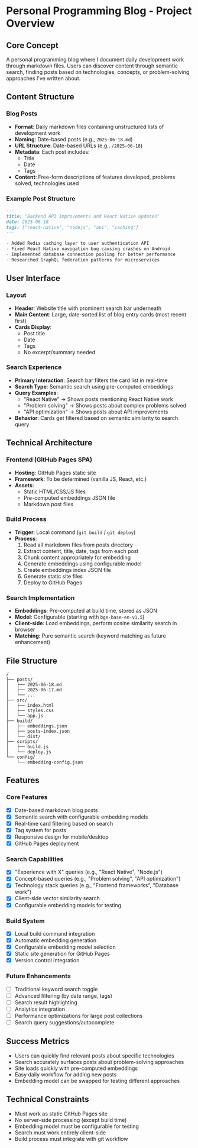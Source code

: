 # Personal Programming Blog - Project Overview

## Core Concept
A personal programming blog where I document daily development work through markdown files. Users can discover content through semantic search, finding posts based on technologies, concepts, or problem-solving approaches I've written about.

## Content Structure

### Blog Posts
- **Format**: Daily markdown files containing unstructured lists of development work
- **Naming**: Date-based posts (e.g., `2025-06-18.md`)
- **URL Structure**: Date-based URLs (e.g., `/2025-06-18`)
- **Metadata**: Each post includes:
  - Title
  - Date
  - Tags
- **Content**: Free-form descriptions of features developed, problems solved, technologies used

### Example Post Structure
```markdown
---
title: "Backend API Improvements and React Native Updates"
date: 2025-06-18
tags: ["react-native", "nodejs", "api", "caching"]
---

- Added Redis caching layer to user authentication API
- Fixed React Native navigation bug causing crashes on Android
- Implemented database connection pooling for better performance
- Researched GraphQL federation patterns for microservices
```

## User Interface

### Layout
- **Header**: Website title with prominent search bar underneath
- **Main Content**: Large, date-sorted list of blog entry cards (most recent first)
- **Cards Display**:
  - Post title
  - Date
  - Tags
  - No excerpt/summary needed

### Search Experience
- **Primary Interaction**: Search bar filters the card list in real-time
- **Search Type**: Semantic search using pre-computed embeddings
- **Query Examples**:
  - "React Native" → Shows posts mentioning React Native work
  - "Problem solving" → Shows posts about complex problems solved
  - "API optimization" → Shows posts about API improvements
- **Behavior**: Cards get filtered based on semantic similarity to search query

## Technical Architecture

### Frontend (GitHub Pages SPA)
- **Hosting**: GitHub Pages static site
- **Framework**: To be determined (vanilla JS, React, etc.)
- **Assets**:
  - Static HTML/CSS/JS files
  - Pre-computed embeddings JSON file
  - Markdown post files

### Build Process
- **Trigger**: Local command (`git build` / `git deploy`)
- **Process**:
  1. Read all markdown files from posts directory
  2. Extract content, title, date, tags from each post
  3. Chunk content appropriately for embedding
  4. Generate embeddings using configurable model
  5. Create embeddings index JSON file
  6. Generate static site files
  7. Deploy to GitHub Pages

### Search Implementation
- **Embeddings**: Pre-computed at build time, stored as JSON
- **Model**: Configurable (starting with `bge-base-en-v1.5`)
- **Client-side**: Load embeddings, perform cosine similarity search in browser
- **Matching**: Pure semantic search (keyword matching as future enhancement)

## File Structure
```
/
├── posts/
│   ├── 2025-06-18.md
│   ├── 2025-06-17.md
│   └── ...
├── src/
│   ├── index.html
│   ├── styles.css
│   └── app.js
├── build/
│   ├── embeddings.json
│   ├── posts-index.json
│   └── dist/
├── scripts/
│   ├── build.js
│   └── deploy.js
└── config/
    └── embedding-config.json
```

## Features

### Core Features
- [x] Date-based markdown blog posts
- [x] Semantic search with configurable embedding models
- [x] Real-time card filtering based on search
- [x] Tag system for posts
- [x] Responsive design for mobile/desktop
- [x] GitHub Pages deployment

### Search Capabilities
- [x] "Experience with X" queries (e.g., "React Native", "Node.js")
- [x] Concept-based queries (e.g., "Problem solving", "API optimization")
- [x] Technology stack queries (e.g., "Frontend frameworks", "Database work")
- [x] Client-side vector similarity search
- [x] Configurable embedding models for testing

### Build System
- [x] Local build command integration
- [x] Automatic embedding generation
- [x] Configurable embedding model selection
- [x] Static site generation for GitHub Pages
- [x] Version control integration

### Future Enhancements
- [ ] Traditional keyword search toggle
- [ ] Advanced filtering (by date range, tags)
- [ ] Search result highlighting
- [ ] Analytics integration
- [ ] Performance optimizations for large post collections
- [ ] Search query suggestions/autocomplete

## Success Metrics
- Users can quickly find relevant posts about specific technologies
- Search accurately surfaces posts about problem-solving approaches
- Site loads quickly with pre-computed embeddings
- Easy daily workflow for adding new posts
- Embedding model can be swapped for testing different approaches

## Technical Constraints
- Must work as static GitHub Pages site
- No server-side processing (except build time)
- Embedding model must be configurable for testing
- Search must work entirely client-side
- Build process must integrate with git workflow
